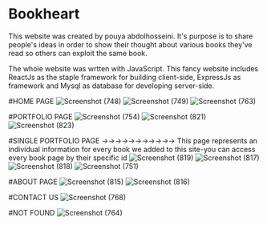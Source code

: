 # Bookheart
This website was created by pouya abdolhosseini.
It's purpose is to share people's ideas in order to show their thought about various books they've read so others can exploit the same book.

The whole website was wrtten with JavaScript.
This fancy website includes ReactJs as the staple framework for building client-side,  ExpressJs as framework and Mysql as database for developing server-side.


#HOME PAGE
![Screenshot (748)](https://user-images.githubusercontent.com/58390637/211153217-847d1850-79c3-48d2-a07a-676a8a01363c.png)
![Screenshot (749)](https://user-images.githubusercontent.com/58390637/211846882-36225061-fab4-489e-85b2-5a57ef801ae6.png)
![Screenshot (763)](https://user-images.githubusercontent.com/58390637/211846824-7133ee2d-8509-435c-a76f-fbe0e02ba11f.png)

#PORTFOLIO PAGE
![Screenshot (754)](https://user-images.githubusercontent.com/58390637/211847423-37a3abed-9557-4702-aade-eb5c45c359f7.png)
![Screenshot (821)](https://user-images.githubusercontent.com/58390637/211847445-83017422-6f6f-48f7-af97-08f6c47796df.png)
![Screenshot (823)](https://user-images.githubusercontent.com/58390637/211847404-5ec084df-0d9a-4ce4-99a2-b77a0858245d.png)

#SINGLE PORTFOLIO PAGE ->->->->->->->->->->-> This page represents an individual information for every book we added to this site-you can access every book page by their specific id
![Screenshot (819)](https://user-images.githubusercontent.com/58390637/211154689-7887d47c-a160-4e4a-812f-10060d64b6e2.png)
![Screenshot (817)](https://user-images.githubusercontent.com/58390637/211154768-ffa26e0a-7188-4465-bf72-3a6be5865f96.png)
![Screenshot (818)](https://user-images.githubusercontent.com/58390637/211154771-992374a8-4e69-471b-a596-15f6ff73128c.png)
![Screenshot (751)](https://user-images.githubusercontent.com/58390637/211846956-9924d693-6a44-4f12-a8cb-0060aa269509.png)

#ABOUT PAGE
![Screenshot (815)](https://user-images.githubusercontent.com/58390637/211154552-9754d561-9741-422a-95e3-7bee3cd454a8.png)
![Screenshot (816)](https://user-images.githubusercontent.com/58390637/211154596-fc31745f-65cc-4b44-ae51-e5a5c67e0642.png)

#CONTACT US
![Screenshot (768)](https://user-images.githubusercontent.com/58390637/211153214-7f39ed37-33e8-4cc4-a27a-f911184c1cad.png)

#NOT FOUND
![Screenshot (764)](https://user-images.githubusercontent.com/58390637/211153226-deea7a7a-8e42-445a-a39b-ad4ad48cfbfb.png)
